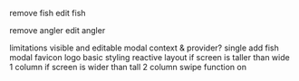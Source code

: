 remove fish
edit fish

remove angler
edit angler

limitations visible and editable
modal context & provider?
single add fish modal
favicon
logo
basic styling
reactive layout 
    if screen is taller than wide 1 column
    if screen is wider than tall 2 column
swipe function on 
